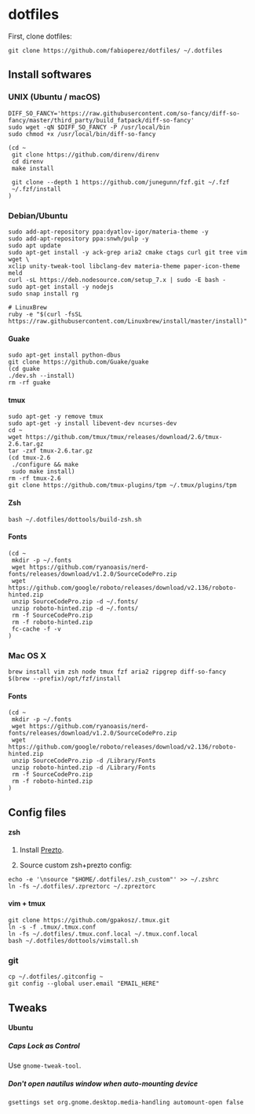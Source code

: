 # dotfiles

First, clone dotfiles:

```
git clone https://github.com/fabioperez/dotfiles/ ~/.dotfiles
```

## Install softwares

### UNIX (Ubuntu / macOS)
    DIFF_SO_FANCY='https://raw.githubusercontent.com/so-fancy/diff-so-fancy/master/third_party/build_fatpack/diff-so-fancy'
    sudo wget -qN $DIFF_SO_FANCY -P /usr/local/bin
    sudo chmod +x /usr/local/bin/diff-so-fancy

    (cd ~
     git clone https://github.com/direnv/direnv
     cd direnv
     make install
     
     git clone --depth 1 https://github.com/junegunn/fzf.git ~/.fzf
     ~/.fzf/install
    )
    
    

### Debian/Ubuntu
    sudo add-apt-repository ppa:dyatlov-igor/materia-theme -y
    sudo add-apt-repository ppa:snwh/pulp -y
    sudo apt update
    sudo apt-get install -y ack-grep aria2 cmake ctags curl git tree vim wget \
    xclip unity-tweak-tool libclang-dev materia-theme paper-icon-theme meld
    curl -sL https://deb.nodesource.com/setup_7.x | sudo -E bash -
    sudo apt-get install -y nodejs
    sudo snap install rg

    # LinuxBrew
    ruby -e "$(curl -fsSL https://raw.githubusercontent.com/Linuxbrew/install/master/install)"

#### Guake
    sudo apt-get install python-dbus
    git clone https://github.com/Guake/guake
    (cd guake
    ./dev.sh --install)
    rm -rf guake

#### tmux
    sudo apt-get -y remove tmux
    sudo apt-get -y install libevent-dev ncurses-dev
    cd ~
    wget https://github.com/tmux/tmux/releases/download/2.6/tmux-2.6.tar.gz
    tar -zxf tmux-2.6.tar.gz
    (cd tmux-2.6
     ./configure && make
     sudo make install)
    rm -rf tmux-2.6
    git clone https://github.com/tmux-plugins/tpm ~/.tmux/plugins/tpm
  
#### Zsh
    bash ~/.dotfiles/dottools/build-zsh.sh
    
#### Fonts
    (cd ~
     mkdir -p ~/.fonts
     wget https://github.com/ryanoasis/nerd-fonts/releases/download/v1.2.0/SourceCodePro.zip
     wget https://github.com/google/roboto/releases/download/v2.136/roboto-hinted.zip
     unzip SourceCodePro.zip -d ~/.fonts/
     unzip roboto-hinted.zip -d ~/.fonts/
     rm -f SourceCodePro.zip
     rm -f roboto-hinted.zip
     fc-cache -f -v
    )


### Mac OS X
    brew install vim zsh node tmux fzf aria2 ripgrep diff-so-fancy
    $(brew --prefix)/opt/fzf/install

#### Fonts
    (cd ~
     mkdir -p ~/.fonts
     wget https://github.com/ryanoasis/nerd-fonts/releases/download/v1.2.0/SourceCodePro.zip
     wget https://github.com/google/roboto/releases/download/v2.136/roboto-hinted.zip
     unzip SourceCodePro.zip -d /Library/Fonts
     unzip roboto-hinted.zip -d /Library/Fonts
     rm -f SourceCodePro.zip
     rm -f roboto-hinted.zip
    )

## Config files

#### zsh

1. Install [Prezto](https://github.com/sorin-ionescu/prezto).

2. Source custom zsh+prezto config:
```
echo -e '\nsource "$HOME/.dotfiles/.zsh_custom"' >> ~/.zshrc
ln -fs ~/.dotfiles/.zpreztorc ~/.zpreztorc
```

#### vim + tmux
    git clone https://github.com/gpakosz/.tmux.git
    ln -s -f .tmux/.tmux.conf
    ln -fs ~/.dotfiles/.tmux.conf.local ~/.tmux.conf.local
    bash ~/.dotfiles/dottools/vimstall.sh

### git
    cp ~/.dotfiles/.gitconfig ~
    git config --global user.email "EMAIL_HERE"

## Tweaks

#### Ubuntu

##### Caps Lock as Control

Use `gnome-tweak-tool`.

##### Don't open nautilus window when auto-mounting device

    gsettings set org.gnome.desktop.media-handling automount-open false

